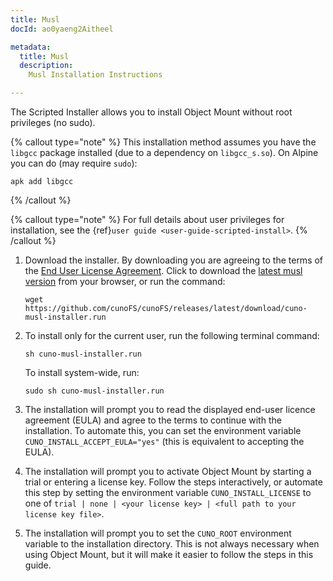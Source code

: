 ```yaml
---
title: Musl
docId: ao0yaeng2Aitheel

metadata:
  title: Musl
  description:
    Musl Installation Instructions

---
```



The Scripted Installer allows you to install Object Mount without root privileges (no sudo).

{% callout type="note"  %}
This installation method assumes you have the `libgcc` package installed (due to a dependency on `libgcc_s.so`). On Alpine you can do (may require `sudo`):

```console
apk add libgcc
```
{% /callout %}

{% callout type="note"  %}
For full details about user privileges for installation, see the {ref}`user guide <user-guide-scripted-install>`.
{% /callout %}

1. Download the installer. By downloading you are agreeing to the terms of the [End User License Agreement](https://cuno.io/cunoFS-EULA). Click to download the [latest musl version](https://github.com/cunoFS/cunoFS/releases/latest/download/cuno-musl-installer.run) from your browser, or run the command:

   ```console
   wget https://github.com/cunoFS/cunoFS/releases/latest/download/cuno-musl-installer.run
   ```

2. To install only for the current user, run the following terminal command:

   ```console
   sh cuno-musl-installer.run
   ```

   To install system-wide, run:

   ```console
   sudo sh cuno-musl-installer.run
   ```

3. The installation will prompt you to read the displayed end-user licence agreement (EULA) and agree to the terms to continue with the installation. To automate this, you can set the environment variable `CUNO_INSTALL_ACCEPT_EULA="yes"` (this is equivalent to accepting the EULA).

4. The installation will prompt you to activate Object Mount by starting a trial or entering a license key. Follow the steps interactively, or automate this step by setting the environment variable `CUNO_INSTALL_LICENSE` to one of `trial | none | <your license key> | <full path to your license key file>`.

5. The installation will prompt you to set the `CUNO_ROOT` environment variable to the installation directory. This is not always necessary when using Object Mount, but it will make it easier to follow the steps in this guide.
